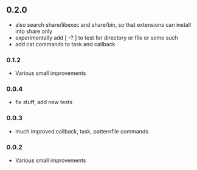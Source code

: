 ## 0.2.0

* also search share/libexec and share/bin, so that extensions can install into share only
* experimentally add [ -? <pattern> ] to test for directory or file or some such
* add cat commands to task and callback


### 0.1.2

* Various small improvements

### 0.0.4

* fix stuff, add new tests

### 0.0.3

* much improved callback, task, patternfile commands

### 0.0.2

* Various small improvements
